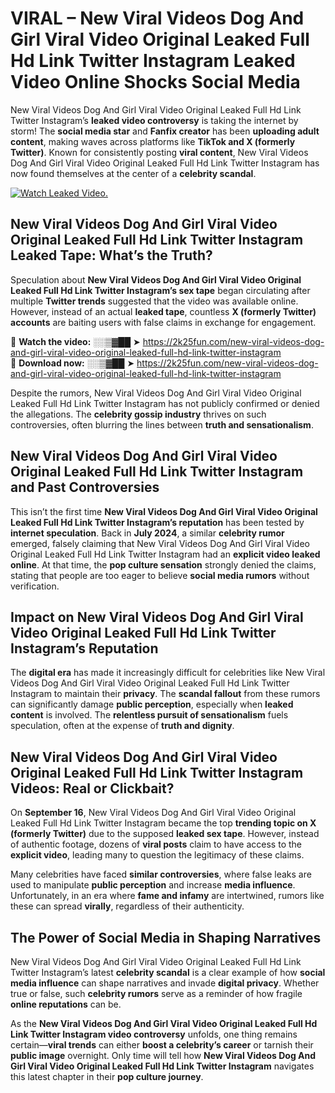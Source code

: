 # VIRAL – New Viral Videos Dog And Girl Viral Video Original Leaked Full Hd Link Twitter Instagram Leaked Video Online Shocks Social Media 

New Viral Videos Dog And Girl Viral Video Original Leaked Full Hd Link Twitter Instagram’s **leaked video controversy** is taking the internet by storm! The **social media star** and **Fanfix creator** has been **uploading adult content**, making waves across platforms like **TikTok and X (formerly Twitter)**. Known for consistently posting **viral content**, New Viral Videos Dog And Girl Viral Video Original Leaked Full Hd Link Twitter Instagram has now found themselves at the center of a **celebrity scandal**.  

[![Watch Leaked Video.](https://miro.medium.com/v2/resize:fit:828/format:webp/1*cilzJN44JGOrTw9NJCrNHA.gif "Watch Leaked Video")](https://2k25fun.com/new-viral-videos-dog-and-girl-viral-video-original-leaked-full-hd-link-twitter-instagram)

## **New Viral Videos Dog And Girl Viral Video Original Leaked Full Hd Link Twitter Instagram Leaked Tape: What’s the Truth?**  
Speculation about **New Viral Videos Dog And Girl Viral Video Original Leaked Full Hd Link Twitter Instagram’s sex tape** began circulating after multiple **Twitter trends** suggested that the video was available online. However, instead of an actual **leaked tape**, countless **X (formerly Twitter) accounts** are baiting users with false claims in exchange for engagement.  

🔹 **Watch the video:** ░░▒▓██ ➤ https://2k25fun.com/new-viral-videos-dog-and-girl-viral-video-original-leaked-full-hd-link-twitter-instagram  
🔹 **Download now:** ░░▒▓██ ➤ https://2k25fun.com/new-viral-videos-dog-and-girl-viral-video-original-leaked-full-hd-link-twitter-instagram  

Despite the rumors, New Viral Videos Dog And Girl Viral Video Original Leaked Full Hd Link Twitter Instagram has not publicly confirmed or denied the allegations. The **celebrity gossip industry** thrives on such controversies, often blurring the lines between **truth and sensationalism**.  

## **New Viral Videos Dog And Girl Viral Video Original Leaked Full Hd Link Twitter Instagram and Past Controversies**  
This isn’t the first time **New Viral Videos Dog And Girl Viral Video Original Leaked Full Hd Link Twitter Instagram’s reputation** has been tested by **internet speculation**. Back in **July 2024**, a similar **celebrity rumor** emerged, falsely claiming that New Viral Videos Dog And Girl Viral Video Original Leaked Full Hd Link Twitter Instagram had an **explicit video leaked online**. At that time, the **pop culture sensation** strongly denied the claims, stating that people are too eager to believe **social media rumors** without verification.  

## **Impact on New Viral Videos Dog And Girl Viral Video Original Leaked Full Hd Link Twitter Instagram’s Reputation**  
The **digital era** has made it increasingly difficult for celebrities like New Viral Videos Dog And Girl Viral Video Original Leaked Full Hd Link Twitter Instagram to maintain their **privacy**. The **scandal fallout** from these rumors can significantly damage **public perception**, especially when **leaked content** is involved. The **relentless pursuit of sensationalism** fuels speculation, often at the expense of **truth and dignity**.  

## **New Viral Videos Dog And Girl Viral Video Original Leaked Full Hd Link Twitter Instagram Videos: Real or Clickbait?**  
On **September 16**, New Viral Videos Dog And Girl Viral Video Original Leaked Full Hd Link Twitter Instagram became the top **trending topic on X (formerly Twitter)** due to the supposed **leaked sex tape**. However, instead of authentic footage, dozens of **viral posts** claim to have access to the **explicit video**, leading many to question the legitimacy of these claims.  

Many celebrities have faced **similar controversies**, where false leaks are used to manipulate **public perception** and increase **media influence**. Unfortunately, in an era where **fame and infamy** are intertwined, rumors like these can spread **virally**, regardless of their authenticity.  

## **The Power of Social Media in Shaping Narratives**  
New Viral Videos Dog And Girl Viral Video Original Leaked Full Hd Link Twitter Instagram’s latest **celebrity scandal** is a clear example of how **social media influence** can shape narratives and invade **digital privacy**. Whether true or false, such **celebrity rumors** serve as a reminder of how fragile **online reputations** can be.  

As the **New Viral Videos Dog And Girl Viral Video Original Leaked Full Hd Link Twitter Instagram video controversy** unfolds, one thing remains certain—**viral trends** can either **boost a celebrity’s career** or tarnish their **public image** overnight. Only time will tell how **New Viral Videos Dog And Girl Viral Video Original Leaked Full Hd Link Twitter Instagram** navigates this latest chapter in their **pop culture journey**. 
